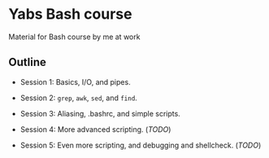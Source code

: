# Yabs Bash course
Material for Bash course by me at work

## Outline

* Session 1: Basics, I/O, and pipes.

* Session 2: `grep`, `awk`, `sed`, and `find`.

* Session 3: Aliasing, .bashrc, and simple scripts.

* Session 4: More advanced scripting. (_TODO_)

* Session 5: Even more scripting, and debugging and shellcheck. (_TODO_)

